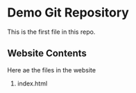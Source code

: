 # Demo Git Repository

This is the first file in this repo.

## Website Contents

Here ae the files in the website

1. index.html